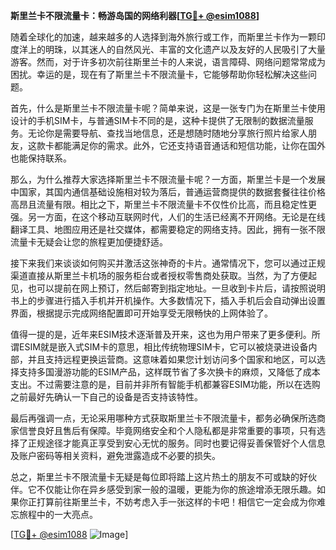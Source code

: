 **斯里兰卡不限流量卡：畅游岛国的网络利器[[TG💪+ @esim1088](https://t.me/s/esim1088)]**

随着全球化的加速，越来越多的人选择到海外旅行或工作，而斯里兰卡作为一颗印度洋上的明珠，以其迷人的自然风光、丰富的文化遗产以及友好的人民吸引了大量游客。然而，对于许多初次前往斯里兰卡的人来说，语言障碍、网络问题常常成为困扰。幸运的是，现在有了斯里兰卡不限流量卡，它能够帮助你轻松解决这些问题。

首先，什么是斯里兰卡不限流量卡呢？简单来说，这是一张专门为在斯里兰卡使用设计的手机SIM卡，与普通SIM卡不同的是，这种卡提供了无限制的数据流量服务。无论你是需要导航、查找当地信息，还是想随时随地分享旅行照片给家人朋友，这款卡都能满足你的需求。此外，它还支持语音通话和短信功能，让你在国外也能保持联系。

那么，为什么推荐大家选择斯里兰卡不限流量卡呢？一方面，斯里兰卡是一个发展中国家，其国内通信基础设施相对较为落后，普通运营商提供的数据套餐往往价格高昂且流量有限。相比之下，斯里兰卡不限流量卡不仅性价比高，而且稳定性更强。另一方面，在这个移动互联网时代，人们的生活已经离不开网络。无论是在线翻译工具、地图应用还是社交媒体，都需要稳定的网络支持。因此，拥有一张不限流量卡无疑会让您的旅程更加便捷舒适。

接下来我们来谈谈如何购买并激活这张神奇的卡片。通常情况下，您可以通过正规渠道直接从斯里兰卡机场的服务柜台或者授权零售商处获取。当然，为了方便起见，也可以提前在网上预订，然后邮寄到指定地址。一旦收到卡片后，请按照说明书上的步骤进行插入手机并开机操作。大多数情况下，插入手机后会自动弹出设置界面，根据提示完成网络配置即可开始享受无限畅快的上网体验了。

值得一提的是，近年来ESIM技术逐渐普及开来，这也为用户带来了更多便利。所谓ESIM就是嵌入式SIM卡的意思，相比传统物理SIM卡，它可以被烧录进设备内部，并且支持远程更换运营商。这意味着如果您计划访问多个国家和地区，可以选择支持多国漫游功能的ESIM产品，这样既节省了多次换卡的麻烦，又降低了成本支出。不过需要注意的是，目前并非所有智能手机都兼容ESIM功能，所以在选购之前最好先确认一下自己的设备是否支持该特性。

最后再强调一点，无论采用哪种方式获取斯里兰卡不限流量卡，都务必确保所选商家信誉良好且售后有保障。毕竟网络安全和个人隐私都是非常重要的事项，只有选择了正规途径才能真正享受到安心无忧的服务。同时也要记得妥善保管好个人信息及账户密码等相关资料，避免泄露造成不必要的损失。

总之，斯里兰卡不限流量卡无疑是每位即将踏上这片热土的朋友不可或缺的好伙伴。它不仅能让你在异乡感受到家一般的温暖，更能为你的旅途增添无限乐趣。如果你正打算前往斯里兰卡，不妨考虑入手一张这样的卡吧！相信它一定会成为你难忘旅程中的一大亮点。

[[TG💪+ @esim1088](https://t.me/s/esim1088) ![Image](https://i.postimg.cc/4NQfJmqS/Snipaste-2025-05-13-00-14-12.png)]